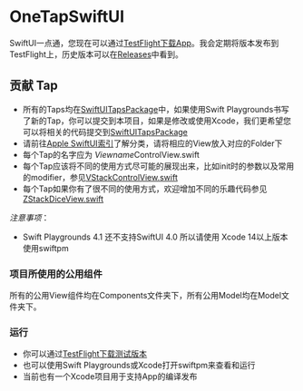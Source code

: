 # OneTapSwiftUI
SwiftUI一点通，您现在可以通过[TestFlight下载App](https://testflight.apple.com/join/smdKSsBL)。我会定期将版本发布到TestFlight上，历史版本可以在[Releases](https://github.com/HDCodePractice/OneTapSwiftUI/releases)中看到。

## 贡献 Tap

- 所有的Taps均在[SwiftUITapsPackage](https://github.com/HDCodePractice/SwiftUITapsPackage)中，如果使用Swift Playgrounds书写了新的Tap，你可以提交到本项目，如果是修改或使用Xcode，我们更希望您可以将相关的代码提交到[SwiftUITapsPackage](https://github.com/HDCodePractice/SwiftUITapsPackage)
- 请前往[Apple SwiftUI索引](https://developer.apple.com/documentation/swiftui)了解分类，请将相应的View放入对应的Folder下
- 每个Tap的名字应为 *Viewname*ControlView.swift
- 每个Tap应该将不同的使用方式尽可能的展现出来，比如init时的参数以及常用的modifier，参见[VStackControlView.swift](https://github.com/HDCodePractice/SwiftUITapsPackage/blob/main/Sources/SwiftUITapsPackage/LayoutContainers/VStackControlView.swift)
- 每个Tap如果你有了很不同的使用方式，欢迎增加不同的乐趣代码参见[ZStackDiceView.swift](https://github.com/HDCodePractice/SwiftUITapsPackage/blob/main/Sources/SwiftUITapsPackage/LayoutContainers/ZStackDiceView.swift)

*注意事项*：

- Swift Playgrounds 4.1 还不支持SwiftUI 4.0 所以请使用 Xcode 14以上版本使用swiftpm

### 项目所使用的公用组件

所有的公用View组件均在Components文件夹下，所有公用Model均在Model文件夹下。

### 运行

- 你可以通过[TestFlight下载测试版本](https://testflight.apple.com/join/smdKSsBL)
- 也可以使用Swift Playgrounds或Xcode打开swiftpm来查看和运行
- 当前也有一个Xcode项目用于支持App的编译发布

